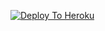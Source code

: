 [![Deploy To Heroku](https://www.herokucdn.com/deploy/button.svg)](https://heroku.com/deploy?template=https://github.com/Mswpresents/txttovdomy)
